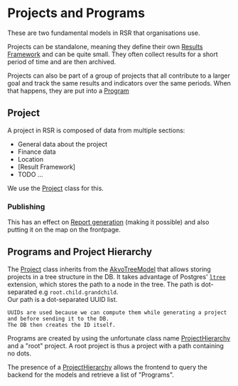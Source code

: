 # Projects and Programs

These are two fundamental models in RSR that organisations use.

Projects can be standalone, meaning they define their own [Results Framework] and can be quite small.
They often collect results for a short period of time and are then archived.

Projects can also be part of a group of projects that all contribute to a larger goal and track the same
 results and indicators over the same periods.
When that happens, they are put into a [Program](#programs-and-project-hierarchy) 

## Project

A project in RSR is composed of data from multiple sections:

 - General data about the project
 - Finance data
 - Location
 - [Result Framework]
 - TODO ...

We use the [Project] class for this. 

### Publishing

This has an effect on [Report generation] (making it possible) and also putting it on the map on the frontpage.

## Programs and Project Hierarchy

The [Project] class inherits from the [AkvoTreeModel] that allows storing projects in a tree structure in the DB.
It takes advantage of Postgres' [`ltree`][ltree] extension, which stores the path to a node in the tree.
The path is dot-separated e.g `root.child.grandchild`.  
Our path is a dot-separated UUID list.

```{note}
UUIDs are used because we can compute them while generating a project and before sending it to the DB.
The DB then creates the ID itself.
```

Programs are created by using the unfortunate class name [ProjectHierarchy] and a "root" project.
A root project is thus a project with a path containing no dots.

The presence of a [ProjectHierarchy] allows the frontend to query the backend for the models 
 and retrieve a list of "Programs".

[AkvoTreeModel]: #AkvoTreeModel
[ltree]: https://www.postgresql.org/docs/current/ltree.html
[Report generation]: ../report_generation.md
[Results Framework]: results_framework/index.md
[Project]: #akvo.rsr.models.project.Project
[ProjectHierarchy]: #akvo.rsr.models.project_hierarchy.ProjectHierarchy